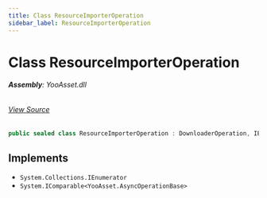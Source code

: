 ```yaml
---
title: Class ResourceImporterOperation
sidebar_label: ResourceImporterOperation
---
```

# Class ResourceImporterOperation


###### **Assembly**: YooAsset.dll
###### [View Source](https://github.com/tuyoogame/YooAsset-Samples.git/blob/main/Assets/YooAsset/Runtime/ResourcePackage/Operation/DownloaderOperation.cs#L409)
```csharp title="Declaration"
public sealed class ResourceImporterOperation : DownloaderOperation, IEnumerator, IComparable<AsyncOperationBase>
```

## Implements

* `System.Collections.IEnumerator`
* `System.IComparable<YooAsset.AsyncOperationBase>`
